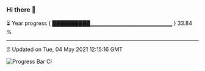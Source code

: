 ### Hi there 👋

⏳ Year progress { ██████████▁▁▁▁▁▁▁▁▁▁▁▁▁▁▁▁▁▁▁▁ } 33.84 %

---

⏰ Updated on Tue, 04 May 2021 12:15:16 GMT

![Progress Bar CI](https://github.com/liununu/liununu/workflows/Progress%20Bar%20CI/badge.svg)
